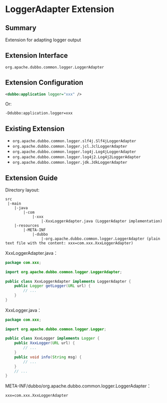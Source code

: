 # LoggerAdapter Extension

## Summary

Extension for adapting logger output

## Extension Interface

`org.apache.dubbo.common.logger.LoggerAdapter`

## Extension Configuration

```xml
<dubbo:application logger="xxx" />
```

Or:

```sh
-Ddubbo:application.logger=xxx
```

## Existing Extension

* `org.apache.dubbo.common.logger.slf4j.Slf4jLoggerAdapter`
* `org.apache.dubbo.common.logger.jcl.JclLoggerAdapter`
* `org.apache.dubbo.common.logger.log4j.Log4jLoggerAdapter`
* `org.apache.dubbo.common.logger.log4j2.Log4j2LoggerAdapter`
* `org.apache.dubbo.common.logger.jdk.JdkLoggerAdapter`

## Extension Guide

Directory layout:

```
src
 |-main
    |-java
        |-com
            |-xxx
                |-XxxLoggerAdapter.java (LoggerAdapter implementation)
    |-resources
        |-META-INF
            |-dubbo
                |-org.apache.dubbo.common.logger.LoggerAdapter (plain text file with the content: xxx=com.xxx.XxxLoggerAdapter)
```

XxxLoggerAdapter.java：

```java
package com.xxx;
 
import org.apache.dubbo.common.logger.LoggerAdapter;
 
public class XxxLoggerAdapter implements LoggerAdapter {
    public Logger getLogger(URL url) {
        // ...
    }
}
```

XxxLogger.java：

```java
package com.xxx;
 
import org.apache.dubbo.common.logger.Logger;
 
public class XxxLogger implements Logger {
    public XxxLogger(URL url) {
        // ...
    }
    public void info(String msg) {
        // ...
    }
    // ...
}
```

META-INF/dubbo/org.apache.dubbo.common.logger.LoggerAdapter：

```properties
xxx=com.xxx.XxxLoggerAdapter
```